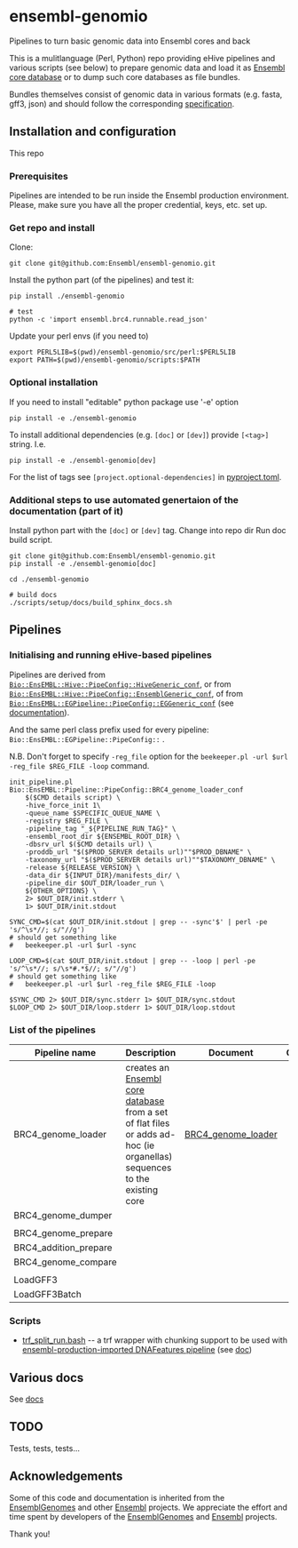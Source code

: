 # ensembl-genomio
Pipelines to turn basic genomic data into Ensembl cores and back

This is a mulitlanguage (Perl, Python) repo providing eHive pipelines
and various scripts (see below) to prepare genomic data and load it as [Ensembl core database](http://www.ensembl.org/info/docs/api/core/index.html) or to dump such core databases as file bundles.

Bundles themselves consist of genomic data in various formats (e.g. fasta, gff3, json) and should follow the corresponding [specification](docs/BRC4_genome_loader.md#input-data).


## Installation and configuration
This repo 

### Prerequisites
Pipelines are intended to be run inside the Ensembl production environment.
Please, make sure you have all the proper credential, keys, etc. set up.

### Get repo and install

Clone:
```
git clone git@github.com:Ensembl/ensembl-genomio.git 
```

Install the python part (of the pipelines) and test it:
```
pip install ./ensembl-genomio

# test
python -c 'import ensembl.brc4.runnable.read_json'
```

Update your perl envs (if you need to)
```
export PERL5LIB=$(pwd)/ensembl-genomio/src/perl:$PERL5LIB
export PATH=$(pwd)/ensembl-genomio/scripts:$PATH
```

### Optional installation
If you need to install "editable" python package use '-e' option
```
pip install -e ./ensembl-genomio
```

To install additional dependencies (e.g. `[doc]` or `[dev]`) provide `[<tag>]` string. I.e.
```
pip install -e ./ensembl-genomio[dev]
```

For the list of tags see `[project.optional-dependencies]` in [pyproject.toml](./pyproject.toml). 


### Additional steps to use automated genertaion of the documentation (part of it)
Install python part with the `[doc]` or `[dev]` tag.
Change into repo dir
Run doc build script.

```
git clone git@github.com:Ensembl/ensembl-genomio.git 
pip install -e ./ensembl-genomio[doc]

cd ./ensembl-genomio

# build docs
./scripts/setup/docs/build_sphinx_docs.sh
```

## Pipelines

### Initialising and running eHive-based pipelines

Pipelines are derived from [`Bio::EnsEMBL::Hive::PipeConfig::HiveGeneric_conf`](https://github.com/Ensembl/ensembl-hive/blob/version/2.6/modules/Bio/EnsEMBL/Hive/PipeConfig/HiveGeneric_conf.pm),
or from [`Bio::EnsEMBL::Hive::PipeConfig::EnsemblGeneric_conf`](https://github.com/Ensembl/ensembl-hive/blob/version/2.6/modules/Bio/EnsEMBL/Hive/PipeConfig/EnsemblGeneric_conf.pm),
of from [`Bio::EnsEMBL::EGPipeline::PipeConfig::EGGeneric_conf`](https://github.com/Ensembl/ensembl-production-imported/blob/main/src/perl/Bio/EnsEMBL/EGPipeline/PipeConfig/EGGeneric_conf.pm) (see [documentation](https://github.com/Ensembl/ensembl-production-imported/blob/main/docs/EGGeneric.md)).

And the same perl class prefix used for every pipeline:
  `Bio::EnsEMBL::EGPipeline::PipeConfig::` .

N.B. Don't forget to specify `-reg_file` option for the `beekeeper.pl -url $url -reg_file $REG_FILE -loop` command.

```
init_pipeline.pl Bio::EnsEMBL::Pipeline::PipeConfig::BRC4_genome_loader_conf
    $($CMD details script) \
    -hive_force_init 1\
    -queue_name $SPECIFIC_QUEUE_NAME \
    -registry $REG_FILE \
    -pipeline_tag "_${PIPELINE_RUN_TAG}" \
    -ensembl_root_dir ${ENSEMBL_ROOT_DIR} \
    -dbsrv_url $($CMD details url) \
    -proddb_url "$($PROD_SERVER details url)""$PROD_DBNAME" \
    -taxonomy_url "$($PROD_SERVER details url)""$TAXONOMY_DBNAME" \
    -release ${RELEASE_VERSION} \
    -data_dir ${INPUT_DIR}/manifests_dir/ \
    -pipeline_dir $OUT_DIR/loader_run \
    ${OTHER_OPTIONS} \
    2> $OUT_DIR/init.stderr \
    1> $OUT_DIR/init.stdout

SYNC_CMD=$(cat $OUT_DIR/init.stdout | grep -- -sync'$' | perl -pe 's/^\s*//; s/"//g')
# should get something like
#   beekeeper.pl -url $url -sync

LOOP_CMD=$(cat $OUT_DIR/init.stdout | grep -- -loop | perl -pe 's/^\s*//; s/\s*#.*$//; s/"//g')
# should get something like
#   beekeeper.pl -url $url -reg_file $REG_FILE -loop

$SYNC_CMD 2> $OUT_DIR/sync.stderr 1> $OUT_DIR/sync.stdout
$LOOP_CMD 2> $OUT_DIR/loop.stderr 1> $OUT_DIR/loop.stdout
```

### List of the pipelines

| Pipeline name | Description | Document | Comment | Module |
| - | - | - | - | - |
| BRC4_genome_loader | creates an [Ensembl core database](http://www.ensembl.org/info/docs/api/core/index.html) from a set of flat files or adds ad-hoc (ie organellas) sequences to the existing core  | [BRC4_genome_loader](docs/BRC4_genome_loader.md) | | [Bio::EnsEMBL::Pipeline::PipeConfig::BRC4_genome_loader_conf](src/perl/Bio/EnsEMBL/Pipeline/PipeConfig/BRC4_genome_loader_conf.pm)
| BRC4_genome_dumper | | | | |
| | | | | |
| BRC4_genome_prepare | | | | |
| BRC4_addition_prepare | | | | |
| BRC4_genome_compare | | | | |
| | | | | |
| LoadGFF3 | | | | |
| LoadGFF3Batch | | | | |


### Scripts

* [trf_split_run.bash](scripts/trf_split_run.bash) -- a trf wrapper with chunking support to be used with [ensembl-production-imported DNAFeatures pipeline](https://github.com/Ensembl/ensembl-production-imported/tree/main/src/perl/Bio/EnsEMBL/EGPipeline/PipeConfig/DNAFeatures_conf.pm) (see [doc](docs/trf_split_run.md))


## Various docs
See [docs](docs)

## TODO
Tests, tests, tests...

## Acknowledgements
Some of this code and documentation is inherited from the [EnsemblGenomes](https://github.com/EnsemblGenomes) and other [Ensembl](https://github.com/Ensembl) projects.
We appreciate the effort and time spent by developers of the [EnsemblGenomes](https://github.com/EnsemblGenomes) and [Ensembl](https://github.com/Ensembl) projects. 

Thank you!






